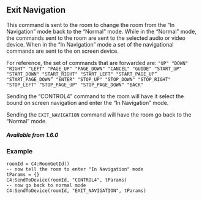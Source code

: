 ## Exit Navigation

This command is sent to the room to change the room from the “In Navigation” mode back to the “Normal” mode.  While in the “Normal” mode, the commands sent to the room are sent to the selected audio or video device.  When in the “In Navigation” mode a set of the navigational commands are sent to the on screen device.

For reference, the set of commands that are forwarded are:
`"UP" "DOWN" "RIGHT" "LEFT" "PAGE_UP" "PAGE_DOWN" "CANCEL" "GUIDE" "START_UP" "START_DOWN" "START_RIGHT" "START_LEFT" "START_PAGE_UP” "START_PAGE_DOWN” "ENTER" "STOP_UP" "STOP_DOWN" "STOP_RIGHT" "STOP_LEFT" "STOP_PAGE_UP" "STOP_PAGE_DOWN" "BACK"`

Sending the “CONTROL4” command to the room will have it select the bound on screen navigation and enter the “In Navigation” mode.

Sending the `EXIT_NAVIGATION` command will have the room go back to the “Normal” mode.

##### Available from 1.6.0


### Example

```
roomId = C4:RoomGetId()
-- now tell the room to enter "In Navigation" mode
tParams = {}
C4:SendToDevice(roomId, "CONTROL4", tParams) 
-- now go back to normal mode
C4:SendToDevice(roomId, "EXIT_NAVIGATION", tParams)
```